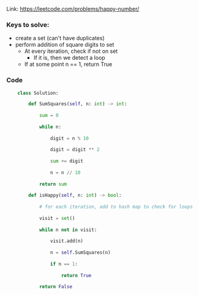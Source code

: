Link: https://leetcode.com/problems/happy-number/


### Keys to solve:
- create a set (can't have duplicates)
- perform addition of square digits to set
	- At every iteration, check if not on set
		- If it is, then we detect a loop
	- If at some point n == 1, return True

### Code
```python
	class Solution:

		def SumSquares(self, n: int) -> int:
		
			sum = 0
			
			while n:
			
				digit = n % 10
				
				digit = digit ** 2
				
				sum += digit
				
				n = n // 10
		
			return sum
		
		def isHappy(self, n: int) -> bool:
		
			# for each iteration, add to hash map to check for loops
			
			visit = set()
			
			while n not in visit:
			
				visit.add(n)
			
				n = self.SumSquares(n)
			
				if n == 1:
				
					return True
			
			return False

```